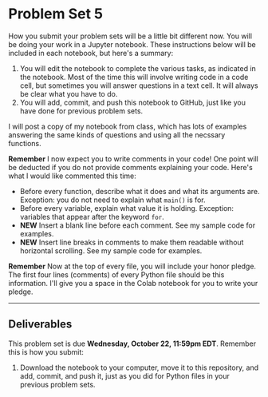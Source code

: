 # Problem Set 5

How you submit your problem sets will be a little bit different now. You will be doing your work in a Jupyter notebook. These instructions below will be included in each notebook, but here's a summary:

1. You will edit the notebook to complete the various tasks, as indicated in the notebook. Most of the time this will involve writing code in a code cell, but sometimes you will answer questions in a text cell. It will always be clear what you have to do.
2. You will add, commit, and push this notebook to GitHub, just like you have done for previous problem sets.

I will post a copy of my notebook from class, which has lots of examples answering the same kinds of questions and using all the necssary functions. 


**Remember** I now expect you to write comments in your code! One point will be deducted if you do not provide comments explaining your code. Here's what I would like commented this time:

* Before every function, describe what it does and what its arguments are. Exception: you do not need to explain what `main()` is for.
* Before every variable, explain what value it is holding. Exception: variables that appear after the keyword `for`.
* **NEW** Insert a blank line before each comment. See my sample code for examples.
* **NEW** Insert line breaks in comments to make them readable without horizontal scrolling. See my sample code for examples.

**Remember** Now at the top of every file, you will include your honor pledge. The first four lines (comments) of every Python file should be this information. I'll give you a space in the Colab notebook for you to write your pledge.

---

## Deliverables

This problem set is due **Wednesday, October 22, 11:59pm EDT**. Remember this is how you submit:

1. Download the notebook to your computer, move it to this repository, and add, commit, and push it, just as you did for Python files in your previous problem sets.

